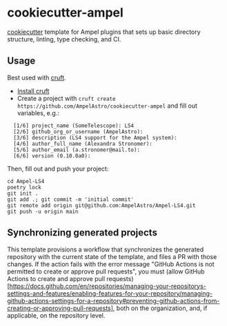 # cookiecutter-ampel

[cookiecutter](https://cookiecutter.readthedocs.io/en/stable/README.html) template for Ampel plugins that sets up basic directory structure, linting, type checking, and CI.

## Usage

Best used with [cruft](https://cruft.github.io/cruft/).

- [Install cruft](https://cruft.github.io/cruft/#installation)
- Create a project with `cruft create https://github.com/AmpelAstro/cookiecutter-ampel` and fill out variables, e.g.:
```
  [1/6] project_name (SomeTelescope): LS4
  [2/6] github_org_or_username (AmpelAstro): 
  [3/6] description (LS4 support for the Ampel system): 
  [4/6] author_full_name (Alexandra Stronomer): 
  [5/6] author_email (a.stronomer@mail.to): 
  [6/6] version (0.10.0a0): 
```

Then, fill out and push your project:

```
cd Ampel-LS4
poetry lock
git init .
git add .; git commit -m 'initial commit'
git remote add origin git@github.com:AmpelAstro/Ampel-LS4.git
git push -u origin main
```

## Synchronizing generated projects

This template provisions a workflow that synchronizes the generated repository with the current state of the template, and files a PR with those changes. If the action fails with the error message "GitHub Actions is not permitted to create or approve pull requests", you must (allow GitHub Actions to create and approve pull requests)[https://docs.github.com/en/repositories/managing-your-repositorys-settings-and-features/enabling-features-for-your-repository/managing-github-actions-settings-for-a-repository#preventing-github-actions-from-creating-or-approving-pull-requests], both on the organization, and, if applicable, on the repository level.